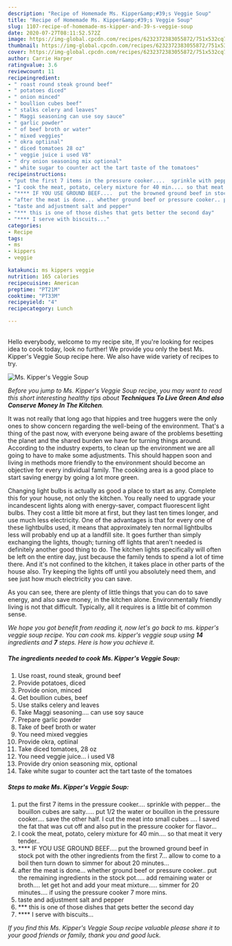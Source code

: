```yaml
---
description: "Recipe of Homemade Ms. Kipper&amp;#39;s Veggie Soup"
title: "Recipe of Homemade Ms. Kipper&amp;#39;s Veggie Soup"
slug: 1107-recipe-of-homemade-ms-kipper-and-39-s-veggie-soup
date: 2020-07-27T08:11:52.572Z
image: https://img-global.cpcdn.com/recipes/6232372383055872/751x532cq70/ms-kippers-veggie-soup-recipe-main-photo.jpg
thumbnail: https://img-global.cpcdn.com/recipes/6232372383055872/751x532cq70/ms-kippers-veggie-soup-recipe-main-photo.jpg
cover: https://img-global.cpcdn.com/recipes/6232372383055872/751x532cq70/ms-kippers-veggie-soup-recipe-main-photo.jpg
author: Carrie Harper
ratingvalue: 3.6
reviewcount: 11
recipeingredient:
- " roast round steak ground beef"
- " potatoes diced"
- " onion minced"
- " boullion cubes beef"
- " stalks celery and leaves"
- " Maggi seasoning can use soy sauce"
- " garlic powder"
- " of beef broth or water"
- " mixed veggies"
- " okra optiinal"
- " diced tomatoes 28 oz"
- " veggie juice i used V8"
- " dry onion seasoning mix optional"
- " white sugar to counter act the tart taste of the tomatoes"
recipeinstructions:
- "put the first 7 items in the pressure cooker....  sprinkle with pepper...  the bouillon cubes are salty..... put 1/2 the water or bouillon in the pressure cooker.... save the other half.   I cut the meat into small cubes .... I saved the fat that was cut off and also put in the pressure cooker for flavor..."
- "I cook the meat, potato, celery mixture for 40 min.... so that meat it very tender.."
- "**** IF YOU USE GROUND BEEF....  put the browned ground beef in stock pot with the other ingredients from the first 7... allow to come to a boil then turn down to simmer for about 20 minutes..."
- "after the meat is done... whether ground beef or pressure cooker.. put the remaining ingredients in the stock pot..... add remaining water or broth....  let get hot and add your meat mixture.....  simmer for 20 minutes....  if using the pressure cooker 7 more mins."
- "taste and adjustment salt and pepper"
- "*** this is one of those dishes that gets better the second day"
- "**** I serve with biscuits..."
categories:
- Recipe
tags:
- ms
- kippers
- veggie

katakunci: ms kippers veggie 
nutrition: 165 calories
recipecuisine: American
preptime: "PT21M"
cooktime: "PT33M"
recipeyield: "4"
recipecategory: Lunch

---
```

<br>
Hello everybody, welcome to my recipe site, If you're looking for recipes idea to cook today, look no further! We provide you only the best Ms. Kipper&#39;s Veggie Soup recipe here. We also have wide variety of recipes to try.
<br>


![Ms. Kipper&#39;s Veggie Soup](https://img-global.cpcdn.com/recipes/6232372383055872/751x532cq70/ms-kippers-veggie-soup-recipe-main-photo.jpg)

<i>Before you jump to Ms. Kipper&#39;s Veggie Soup recipe, you may want to read this short interesting healthy tips about 
<strong>Techniques To Live Green And also Conserve Money In The Kitchen</strong>.</i>
</br>

It was not really that long ago that hippies and tree huggers were the only ones to show concern regarding the well-being of the environment. That's a thing of the past now, with everyone being aware of the problems besetting the planet and the shared burden we have for turning things around. According to the industry experts, to clean up the environment we are all going to have to make some adjustments. This should happen soon and living in methods more friendly to the environment should become an objective for every individual family. The cooking area is a good place to start saving energy by going a lot more green.

Changing light bulbs is actually as good a place to start as any. Complete this for your house, not only the kitchen. You really need to upgrade your incandescent lights along with energy-saver, compact fluorescent light bulbs. They cost a little bit more at first, but they last ten times longer, and use much less electricity. One of the advantages is that for every one of these lightbulbs used, it means that approximately ten normal lightbulbs less will probably end up at a landfill site. It goes further than simply exchanging the lights, though; turning off lights that aren't needed is definitely another good thing to do. The kitchen lights specifically will often be left on the entire day, just because the family tends to spend a lot of time there. And it's not confined to the kitchen, it takes place in other parts of the house also. Try keeping the lights off until you absolutely need them, and see just how much electricity you can save.

As you can see, there are plenty of little things that you can do to save energy, and also save money, in the kitchen alone. Environmentally friendly living is not that difficult. Typically, all it requires is a little bit of common sense.


<i>We hope you got benefit from reading it, now let's go back to ms. kipper&#39;s veggie soup recipe. You can cook ms. kipper&#39;s veggie soup using <strong>14</strong> ingredients and <strong>7</strong> steps. Here is how you achieve it.
</i>

##### The ingredients needed to cook Ms. Kipper&#39;s Veggie Soup:

1. Use  roast, round steak, ground beef
1. Provide  potatoes, diced
1. Provide  onion, minced
1. Get  boullion cubes, beef
1. Use  stalks celery and leaves
1. Take  Maggi seasoning.... can use soy sauce
1. Prepare  garlic powder
1. Take  of beef broth or water
1. You need  mixed veggies
1. Provide  okra, optiinal
1. Take  diced tomatoes, 28 oz
1. You need  veggie juice... i used V8
1. Provide  dry onion seasoning mix, optional
1. Take  white sugar to counter act the tart taste of the tomatoes


##### Steps to make Ms. Kipper&#39;s Veggie Soup:

1. put the first 7 items in the pressure cooker....  sprinkle with pepper...  the bouillon cubes are salty..... put 1/2 the water or bouillon in the pressure cooker.... save the other half.   I cut the meat into small cubes .... I saved the fat that was cut off and also put in the pressure cooker for flavor...
1. I cook the meat, potato, celery mixture for 40 min.... so that meat it very tender..
1. **** IF YOU USE GROUND BEEF....  put the browned ground beef in stock pot with the other ingredients from the first 7... allow to come to a boil then turn down to simmer for about 20 minutes...
1. after the meat is done... whether ground beef or pressure cooker.. put the remaining ingredients in the stock pot..... add remaining water or broth....  let get hot and add your meat mixture.....  simmer for 20 minutes....  if using the pressure cooker 7 more mins.
1. taste and adjustment salt and pepper
1. *** this is one of those dishes that gets better the second day
1. **** I serve with biscuits...


<i>If you find this Ms. Kipper&#39;s Veggie Soup recipe valuable please share it to your good friends or family, thank you and good luck.</i>
